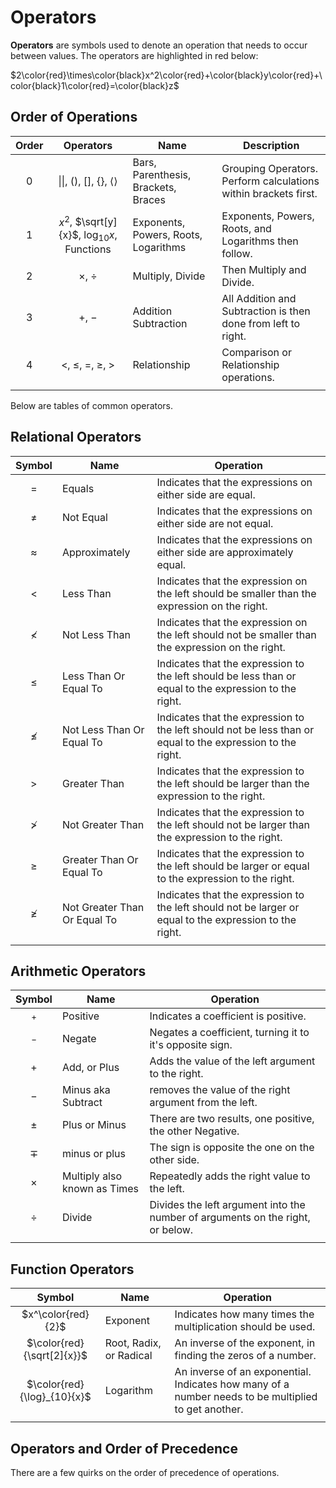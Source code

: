 # Operators

**Operators** are symbols used to denote an operation that needs to occur between values. The operators are highlighted in red below:

$2\color{red}\times\color{black}x^2\color{red}+\color{black}y\color{red}+\color{black}1\color{red}=\color{black}z$

## Order of Operations

| Order | Operators| Name| Description|
|:---:|:---:|---|---|
| 0 | $\|\|$, $()$, $[]$, $\{\}$, $\langle\rangle$ | Bars, Parenthesis, Brackets, Braces | Grouping Operators. Perform calculations within brackets first. |
| 1 | $x^2$, $\sqrt[y]{x}$, $\log_{10}{x}$, Functions | Exponents, Powers, Roots, Logarithms | Exponents, Powers, Roots, and Logarithms then follow. |
| 2 | $\times$, $\div$ | Multiply, Divide| Then Multiply and Divide. |
| 3 | $+$, $-$ | Addition Subtraction | All Addition and Subtraction is then done from left to right. |
| 4 | $<$, $\leq$, $=$, $\geq$, $>$ | Relationship | Comparison or Relationship operations. |
|  |  |  |  |

Below are tables of common operators.

## Relational Operators

| Symbol | Name | Operation |
|:---:|---|---|
| $=$ | Equals | Indicates that the expressions on either side are equal. |
| $\ne$ | Not Equal | Indicates that the expressions on either side are not equal. |
| $\approx$ | Approximately | Indicates that the expressions on either side are approximately equal. |
| $<$ | Less Than | Indicates that the expression on the left should be smaller than the expression on the right. |
| $\nless$ | Not Less Than | Indicates that the expression on the left should not be smaller than the expression on the right. |
| $\leq$ | Less Than Or Equal To | Indicates that the expression to the left should be less than or equal to the expression to the right. |
| $\nleq$ | Not Less Than Or Equal To | Indicates that the expression to the left should not be less than or equal to the expression to the right. |
| $>$ | Greater Than | Indicates that the expression to the left should be larger than the expression to the right. |
| $\ngtr$ | Not Greater Than | Indicates that the expression to the left should not be larger than the expression to the right. |
| $\geq$ | Greater Than Or Equal To | Indicates that the expression to the left should be larger or equal to the expression to the right. |
| $\ngeq$ | Not Greater Than Or Equal To | Indicates that the expression to the left should not be larger or equal to the expression to the right. |
|  |  |  |

## Arithmetic Operators

| Symbol | Name| Operation |
|:---:|---|---|
| $^+$ | Positive | Indicates a coefficient is positive. |
| $^-$ | Negate | Negates a coefficient, turning it to it's opposite sign. |
| $+$ | Add, or Plus | Adds the value of the left argument to the right. |
| $-$ | Minus aka Subtract | removes the value of the right argument from the left. |
| $\pm$ | Plus or Minus | There are two results, one positive, the other Negative. |
| $\mp$ | minus or plus | The sign is opposite the one on the other side. |
| $\times$ | Multiply also known as Times | Repeatedly adds the right value to the left. |
| $\div$ | Divide | Divides the left argument into the number of arguments on the right, or below. |
|  |  |  |

## Function Operators

| Symbol | Name | Operation |
|:---:|---|---|
| $x^\color{red}{2}$ | Exponent | Indicates how many times the multiplication should be used. |
| $\color{red}{\sqrt[2]{x}}$ | Root, Radix, or Radical | An inverse of the exponent, in finding the zeros of a number. |
| $\color{red}{\log}_{10}{x}$ | Logarithm| An inverse of an exponential. Indicates how many of a number needs to be multiplied to get another. |
|  |  |  |

## Operators and Order of Precedence

There are a few quirks on the order of precedence of operations.
